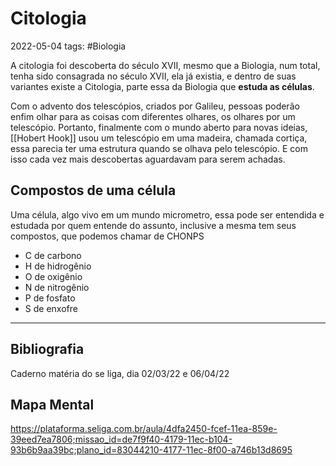 # Citologia
2022-05-04
tags: #Biologia 

A citologia foi descoberta do século XVII, mesmo que a Biologia, num total, tenha sido consagrada no século XVII, ela já existia, e dentro de suas variantes existe a Citologia, parte essa da Biologia que **estuda as células**.

Com o advento dos telescópios, criados por Galileu, pessoas poderão enfim olhar para as coisas com diferentes olhares, os olhares por um telescópio. Portanto, finalmente com o mundo aberto para novas ideias, [[Hobert Hook]] usou um telescópio em uma madeira, chamada cortiça, essa parecia ter uma estrutura quando se olhava pelo telescópio. E com isso cada vez mais descobertas aguardavam para serem achadas.

## Compostos de uma célula

Uma célula, algo vivo em um mundo micrometro, essa pode ser entendida e estudada por quem entende do assunto, inclusive a mesma tem seus compostos, que podemos chamar de CHONPS

* C de carbono
* H de hidrogênio
* O de oxigênio
* N de nitrogênio 
* P de fosfato
* S de enxofre

-----------------------------------------------
## Bibliografia

Caderno matéria do se liga, dia 02/03/22 e 06/04/22

## Mapa Mental

https://plataforma.seliga.com.br/aula/4dfa2450-fcef-11ea-859e-39eed7ea7806;missao_id=de7f9f40-4179-11ec-b104-93b6b9aa39bc;plano_id=83044210-4177-11ec-8f00-a746b13d8695
